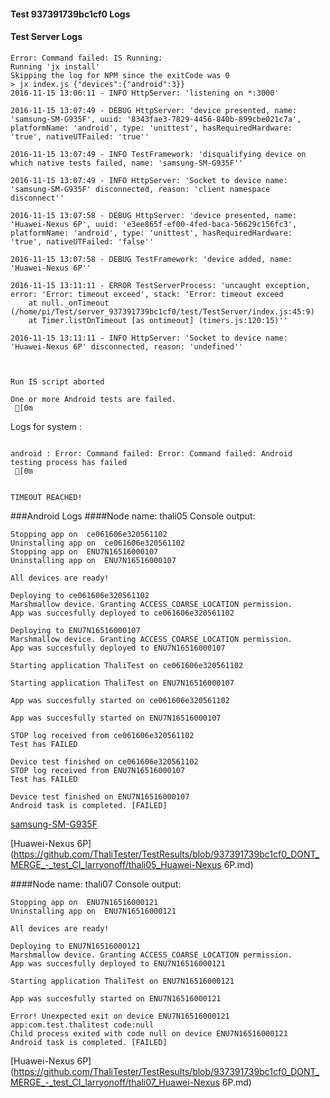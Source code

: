 #### Test 937391739bc1cf0 Logs

#### Test Server Logs
```
Error: Command failed: IS Running:
Running 'jx install'
Skipping the log for NPM since the exitCode was 0
> jx index.js {"devices":{"android":3}}
2016-11-15 13:06:11 - INFO HttpServer: 'listening on *:3000'

2016-11-15 13:07:49 - DEBUG HttpServer: 'device presented, name: 'samsung-SM-G935F', uuid: '8343fae3-7829-4456-840b-899cbe021c7a', platformName: 'android', type: 'unittest', hasRequiredHardware: 'true', nativeUTFailed: 'true''

2016-11-15 13:07:49 - INFO TestFramework: 'disqualifying device on which native tests failed, name: 'samsung-SM-G935F''

2016-11-15 13:07:49 - INFO HttpServer: 'Socket to device name: 'samsung-SM-G935F' disconnected, reason: 'client namespace disconnect''

2016-11-15 13:07:58 - DEBUG HttpServer: 'device presented, name: 'Huawei-Nexus 6P', uuid: 'e3ee865f-ef00-4fed-baca-56629c156fc3', platformName: 'android', type: 'unittest', hasRequiredHardware: 'true', nativeUTFailed: 'false''

2016-11-15 13:07:58 - DEBUG TestFramework: 'device added, name: 'Huawei-Nexus 6P''

2016-11-15 13:11:11 - ERROR TestServerProcess: 'uncaught exception, error: 'Error: timeout exceed', stack: 'Error: timeout exceed
    at null._onTimeout (/home/pi/Test/server_937391739bc1cf0/test/TestServer/index.js:45:9)
    at Timer.listOnTimeout [as ontimeout] (timers.js:120:15)''

2016-11-15 13:11:11 - INFO HttpServer: 'Socket to device name: 'Huawei-Nexus 6P' disconnected, reason: 'undefined''


 
Run IS script aborted
 
One or more Android tests are failed.
 [0m

```


Logs for system : 
```

android : Error: Command failed: Error: Command failed: Android testing process has failed
 [0m


TIMEOUT REACHED!
```
###Android Logs
####Node name: thali05
Console output:
```
Stopping app on  ce061606e320561102
Uninstalling app on  ce061606e320561102
Stopping app on  ENU7N16516000107
Uninstalling app on  ENU7N16516000107

All devices are ready!

Deploying to ce061606e320561102
Marshmallow device. Granting ACCESS_COARSE_LOCATION permission.
App was succesfully deployed to ce061606e320561102

Deploying to ENU7N16516000107
Marshmallow device. Granting ACCESS_COARSE_LOCATION permission.
App was succesfully deployed to ENU7N16516000107

Starting application ThaliTest on ce061606e320561102

Starting application ThaliTest on ENU7N16516000107

App was succesfully started on ce061606e320561102

App was succesfully started on ENU7N16516000107

STOP log received from ce061606e320561102
Test has FAILED

Device test finished on ce061606e320561102 
STOP log received from ENU7N16516000107
Test has FAILED

Device test finished on ENU7N16516000107 
Android task is completed. [FAILED]
```
[samsung-SM-G935F](https://github.com/ThaliTester/TestResults/blob/937391739bc1cf0_DONT_MERGE_-_test_CI_larryonoff/thali05_samsung-SM-G935F.md)

[Huawei-Nexus 6P](https://github.com/ThaliTester/TestResults/blob/937391739bc1cf0_DONT_MERGE_-_test_CI_larryonoff/thali05_Huawei-Nexus 6P.md)

####Node name: thali07
Console output:
```
Stopping app on  ENU7N16516000121
Uninstalling app on  ENU7N16516000121

All devices are ready!

Deploying to ENU7N16516000121
Marshmallow device. Granting ACCESS_COARSE_LOCATION permission.
App was succesfully deployed to ENU7N16516000121

Starting application ThaliTest on ENU7N16516000121

App was succesfully started on ENU7N16516000121

Error! Unexpected exit on device ENU7N16516000121 app:com.test.thalitest code:null 
Child process exited with code null on device ENU7N16516000121
Android task is completed. [FAILED]
```
[Huawei-Nexus 6P](https://github.com/ThaliTester/TestResults/blob/937391739bc1cf0_DONT_MERGE_-_test_CI_larryonoff/thali07_Huawei-Nexus 6P.md)




